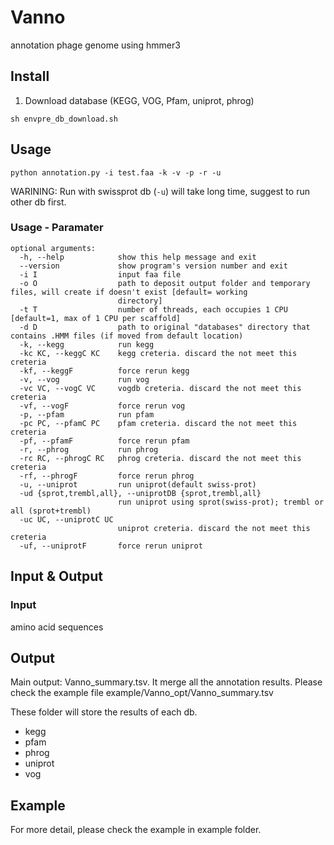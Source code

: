 # Vanno
annotation phage genome using hmmer3

## Install
1. Download database (KEGG, VOG, Pfam, uniprot, phrog)

```
sh envpre_db_download.sh 
```


## Usage
```
python annotation.py -i test.faa -k -v -p -r -u
```
WARINING:  Run with swissprot db (`-u`) will take long time, suggest to run other db first. 

### Usage - Paramater
```
optional arguments:
  -h, --help            show this help message and exit
  --version             show program's version number and exit
  -i I                  input faa file
  -o O                  path to deposit output folder and temporary files, will create if doesn't exist [default= working
                        directory]
  -t T                  number of threads, each occupies 1 CPU [default=1, max of 1 CPU per scaffold]
  -d D                  path to original "databases" directory that contains .HMM files (if moved from default location)
  -k, --kegg            run kegg
  -kc KC, --keggC KC    kegg creteria. discard the not meet this creteria
  -kf, --keggF          force rerun kegg
  -v, --vog             run vog
  -vc VC, --vogC VC     vogdb creteria. discard the not meet this creteria
  -vf, --vogF           force rerun vog
  -p, --pfam            run pfam
  -pc PC, --pfamC PC    pfam creteria. discard the not meet this creteria
  -pf, --pfamF          force rerun pfam
  -r, --phrog           run phrog
  -rc RC, --phrogC RC   phrog creteria. discard the not meet this creteria
  -rf, --phrogF         force rerun phrog
  -u, --uniprot         run uniprot(default swiss-prot)
  -ud {sprot,trembl,all}, --uniprotDB {sprot,trembl,all}
                        run uniprot using sprot(swiss-prot); trembl or all (sprot+trembl)
  -uc UC, --uniprotC UC
                        uniprot creteria. discard the not meet this creteria
  -uf, --uniprotF       force rerun uniprot
```

## Input & Output

### Input
amino acid sequences

## Output
Main output: Vanno_summary.tsv. It merge all the annotation results. Please check the example file example/Vanno_opt/Vanno_summary.tsv

These folder will store the results of each db.
* kegg
* pfam
* phrog
* uniprot
* vog


## Example
For more detail, please check the example in example folder.
